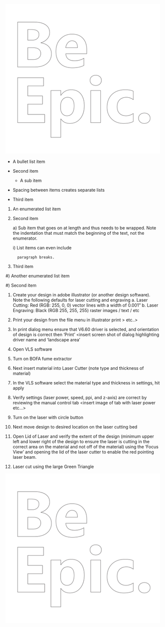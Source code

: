 ![this is an image](Be_Epic_white_05.png)

- A bullet list item
- Second item

  - A sub item

- Spacing between items creates separate lists

- Third item

1) An enumerated list item

2) Second item

   a) Sub item that goes on at length and thus needs
      to be wrapped. Note the indentation that must
      match the beginning of the text, not the 
      enumerator.

      i) List items can even include

         paragraph breaks.

3) Third item

#) Another enumerated list item

#) Second item

1.	Create your design in adobe illustrator (or another design software).  Note the following defaults for laser cutting and engraving
a.	Laser Cutting: Red (RGB: 255, 0, 0) vector lines with a width of 0.001” 
b.	Laser Engraving: Black (RGB 255, 255, 255) raster images / text / etc 
<Insert image of default file here in adobe illustrator>

2.	Print your design from the file menu in illustrator
<insert screen shot of print from file menu or just file > print > etc..>

3.	In print dialog menu ensure that V6.60 driver is selected, and orientation of design is correct then ‘Print’
<insert screen shot of dialog highlighting driver name and ‘landscape area’

4.	Open VLS software
<insert image of icon>

5.	Turn on BOFA fume extractor
6.	Next insert material into Laser Cutter (note type and thickness of material)

7.	In the VLS software select the material type and thickness in settings, hit apply
<insert screen shot of settings and setting dialog>

8.	Verify settings (laser power, speed, ppi, and z-axis) are correct by reviewing the manual control tab
<insert image of tab with laser power etc…>

9.	Turn on the laser with circle button

10.	Next move design to desired location on the laser cutting bed
<insert screen shot of VLS software>

11.	Open Lid of Laser and verify the extent of the design (minimum upper left and lower right of the design to ensure the laser is cutting in the correct area on the material and not off of the material) using the ‘Focus View’ and opening the lid of the laser cutter to enable the red pointing laser beam.  

12.	Laser cut using the large Green Triangle
  
![this is an image](Be_Epic_white_05.png)

